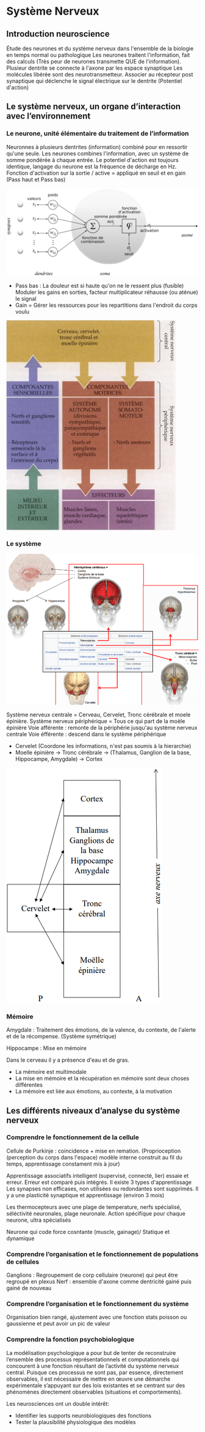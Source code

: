 # Système Nerveux

## Introduction neuroscience

Étude des neurones et du système nerveux dans l'ensemble de la biologie en temps normal ou pathologique Les neurones traitent l'information, fait des calculs \(Très peur de neurones transmette QUE de l'information\). Plusieur dentrite se connecte à l'axone par les espace synaptique Les molécules libérée sont des neurotransmetteur. Associer au récepteur post synaptique qui déclenche le signal électrique sur le dentrite \(Potentiel d'action\)

## Le système nerveux, un organe d’interaction avec l’environnement

### Le neurone, unité élémentaire du traitement de l’information

Neuronnes à plusieurs dentrites \(information\) combiné pour en ressortir qu'une seule. Les neurones combines l'information, avec un système de somme pondérée à chaque entrée. Le potentiel d'action est toujours identique, langage du neurone est la fréquence de décharge en Hz. Fonction d'activation sur la sortie / active = appliqué en seuil et en gain \(Pass haut et Pass bas\)

![](../../.gitbook/assets/neurones_somme_pondere.png)

* Pass bas : La douleur est si haute qu'on ne le ressent plus \(fusible\) Moduler les gains en sorties, facteur multiplicateur réhausse \(ou aténue\) le signal 
* Gain = Gérer les ressources pour les repartitions dans l'endroit du corps voulu

![](../../.gitbook/assets/systeme_nerveux_information.png)

### **Le système**

![](../../.gitbook/assets/systeme_nerveux_representation.png)

Système nerveux centrale = Cerveau, Cervelet, Tronc cérébrale et moele épinière. Système nerveux périphérique = Tous ce qui part de la moèle épinière Voie afférente : remonte de la périphérie jusqu'au système nerveux centrale Voie éfférente : descend dans le système périphérique

* Cervelet \(Coordone les informations, n'est pas soumis à la hierarchie\)
* Moelle épinière -&gt; Tronc cérébrale -&gt; \(Thalamus, Ganglion de la base, Hippocampe, Amygdale\) -&gt; Cortex

![](../../.gitbook/assets/cervelet_systeme_nerveux.png)

### **Mémoire**

Amygdale : Traitement des émotions, de la valence, du contexte, de l'alerte et de la récompense. \(Système symétrique\)

Hippocampe : Mise en mémoire

Dans le cerveau il y a présence d'eau et de gras.

* La mémoire est multimodale
* La mise en mémoire et la récupération en mémoire sont deux choses différentes
* La mémoire est liée aux émotions, au contexte, à la motivation

## **Les différents niveaux d’analyse du système nerveux**

### **Comprendre le fonctionnement de la cellule**

Cellule de Purkinje : coincidence + mise en remation. \(Proprioception \(perception du corps dans l'espace\) modèle interne construit au fil du temps, apprentissage constament mis à jour\)

Apprentissage associatifs intelligent \(supervisé, connecté, lier\) essaie et erreur. Erreur est comparé puis intégrés. Il existe 3 types d'apprentissage Les synapses non efficases, non utilisées ou redondantes sont supprimés. Il y a une plasticité synaptique et apprentissage \(environ 3 mois\)

Les thermocepteurs avec une plage de temperature, nerfs spécialisé, séléctivité neuronales, plage neuronale. Action spécifique pour chaque neurone, ultra spécialisés

Neurone qui code force cosntante \(muscle, gainage\)/ Statique et dynamique

### Comprendre l’organisation et le fonctionnement de populations de cellules

Ganglions : Regroupement de corp cellulaire \(neurone\) qui peut être regroupé en plexus Nerf : ensemble d'axone comme dentricité gainé puis gainé de nouveau

### Comprendre l’organisation et le fonctionnement du système

Organisation bien rangé, ajustement avec une fonction stats poisson ou gaussienne et peut avoir un pic de valeur

### Comprendre la fonction psychobiologique

La modélisation psychologique a pour but de tenter de reconstruire l’ensemble des processus représentationnels et computationnels qui concourent à une fonction résultant de l’activité du système nerveux central. Puisque ces processus ne sont pas, par essence, directement observables, il est nécessaire de mettre en œuvre une démarche expérimentale s’appuyant sur des lois existantes et se centrant sur des phénomènes directement observables \(situations et comportements\).

Les neurosciences ont un double intérêt:

* Identifier les supports neurobiologiques des fonctions
* Tester la plausibilité physiologique des modèles


